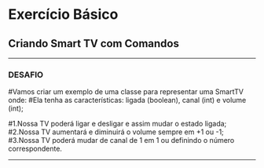 # **Exercício Básico**

## **Criando Smart TV com Comandos**

----
### **DESAFIO**

#Vamos criar um exemplo de uma classe para representar uma SmartTV onde:
#Ela tenha as características: ligada (boolean), canal (int) e volume (int);

#1.Nossa TV poderá ligar e desligar e assim mudar o estado ligada;
#2.Nossa TV aumentará e diminuirá o volume sempre em +1 ou -1;
#3.Nossa TV poderá mudar de canal de 1 em 1 ou definindo o número correspondente.

---

